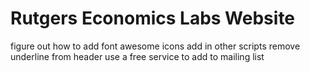 # Rutgers Economics Labs Website

figure out how to add font awesome icons
add in other scripts
remove underline from header
use a free service to add to mailing list